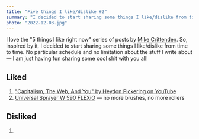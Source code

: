 ```yaml
---
title: "Five things I like/dislike #2"
summary: "I decided to start sharing some things I like/dislike from time to time. No particular schedule and no limitation about the stuff I write about —  I am just having fun sharing some cool shit with you all!"
photo: "2022-12-03.jpg"
---
```


I love the "5 things I like right now" series of posts by [Mike Crittenden](https://critter.blog). So, inspired by it, I decided to start sharing some things I like/dislike from time to time. No particular schedule and no limitation about the stuff I write about —  I am just having fun sharing some cool shit with you all!

## Liked

1. ["Capitalism, The Web, And You" by Heydon Pickering on YouTube](https://youtu.be/GZsIhiXJjpY)
2. [Universal Sprayer W 590 FLEXiO](https://www.wagner-group.com/uk/do-it-yourself/products-and-accessories/product/universal-sprayer-w-590-flexio/) — no more brushes, no more rollers

## Disliked

1. 
